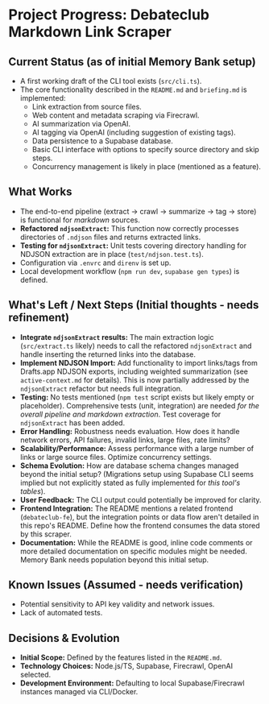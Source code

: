 # Project Progress: Debateclub Markdown Link Scraper

## Current Status (as of initial Memory Bank setup)

- A first working draft of the CLI tool exists (`src/cli.ts`).
- The core functionality described in the `README.md` and `briefing.md` is implemented:
  - Link extraction from source files.
  - Web content and metadata scraping via Firecrawl.
  - AI summarization via OpenAI.
  - AI tagging via OpenAI (including suggestion of existing tags).
  - Data persistence to a Supabase database.
  - Basic CLI interface with options to specify source directory and skip steps.
  - Concurrency management is likely in place (mentioned as a feature).

## What Works

- The end-to-end pipeline (extract -> crawl -> summarize -> tag -> store) is functional for *markdown* sources.
- **Refactored `ndjsonExtract`:** This function now correctly processes directories of `.ndjson` files and returns extracted links.
- **Testing for `ndjsonExtract`:** Unit tests covering directory handling for NDJSON extraction are in place (`test/ndjson.test.ts`).
- Configuration via `.envrc` and `direnv` is set up.
- Local development workflow (`npm run dev`, `supabase gen types`) is defined.

## What's Left / Next Steps (Initial thoughts - needs refinement)

- **Integrate `ndjsonExtract` results:** The main extraction logic (`src/extract.ts` likely) needs to call the refactored `ndjsonExtract` and handle inserting the returned links into the database.
- **Implement NDJSON Import:** Add functionality to import links/tags from Drafts.app NDJSON exports, including weighted summarization (see `active-context.md` for details). This is now partially addressed by the `ndjsonExtract` refactor but needs full integration.
- **Testing:** No tests mentioned (`npm test` script exists but likely empty or placeholder). Comprehensive tests (unit, integration) are needed *for the overall pipeline and markdown extraction*. Test coverage for `ndjsonExtract` has been added.
- **Error Handling:** Robustness needs evaluation. How does it handle network errors, API failures, invalid links, large files, rate limits?
- **Scalability/Performance:** Assess performance with a large number of links or large source files. Optimize concurrency settings.
- **Schema Evolution:** How are database schema changes managed beyond the initial setup? (Migrations setup using Supabase CLI seems implied but not explicitly stated as fully implemented for *this tool's tables*).
- **User Feedback:** The CLI output could potentially be improved for clarity.
- **Frontend Integration:** The README mentions a related frontend (`debateclub-fe`), but the integration points or data flow aren't detailed in this repo's README. Define how the frontend consumes the data stored by this scraper.
- **Documentation:** While the README is good, inline code comments or more detailed documentation on specific modules might be needed. Memory Bank needs population beyond this initial setup.

## Known Issues (Assumed - needs verification)

- Potential sensitivity to API key validity and network issues.
- Lack of automated tests.

## Decisions & Evolution

- **Initial Scope:** Defined by the features listed in the `README.md`.
- **Technology Choices:** Node.js/TS, Supabase, Firecrawl, OpenAI selected.
- **Development Environment:** Defaulting to local Supabase/Firecrawl instances managed via CLI/Docker. 
